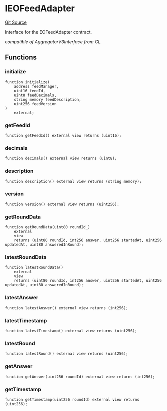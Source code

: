 # IEOFeedAdapter

[Git Source](https://github.com/Eoracle/target-contracts/blob/836becbe8b5ae010bb5578a508ed70676be90884/src/adapters/interfaces/IEOFeedAdapter.sol)

Interface for the EOFeedAdapter contract.

_compatible of AggregatorV3Interface from CL._

## Functions

### initialize

```solidity
function initialize(
    address feedManager,
    uint16 feedId,
    uint8 feedDecimals,
    string memory feedDescription,
    uint256 feedVersion
)
    external;
```

### getFeedId

```solidity
function getFeedId() external view returns (uint16);
```

### decimals

```solidity
function decimals() external view returns (uint8);
```

### description

```solidity
function description() external view returns (string memory);
```

### version

```solidity
function version() external view returns (uint256);
```

### getRoundData

```solidity
function getRoundData(uint80 roundId_)
    external
    view
    returns (uint80 roundId, int256 answer, uint256 startedAt, uint256 updatedAt, uint80 answeredInRound);
```

### latestRoundData

```solidity
function latestRoundData()
    external
    view
    returns (uint80 roundId, int256 answer, uint256 startedAt, uint256 updatedAt, uint80 answeredInRound);
```

### latestAnswer

```solidity
function latestAnswer() external view returns (int256);
```

### latestTimestamp

```solidity
function latestTimestamp() external view returns (uint256);
```

### latestRound

```solidity
function latestRound() external view returns (uint256);
```

### getAnswer

```solidity
function getAnswer(uint256 roundId) external view returns (int256);
```

### getTimestamp

```solidity
function getTimestamp(uint256 roundId) external view returns (uint256);
```
